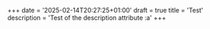 +++
date = '2025-02-14T20:27:25+01:00'
draft = true
title = 'Test'
description = 'Test of the description attribute :a'
+++
